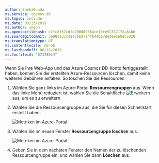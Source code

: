 ```yaml
---
author: SnehaGunda
ms.service: cosmos-db
ms.topic: include
ms.date: 03/23/2019
ms.author: sngun
ms.openlocfilehash: e7fc8f57c0fe290809354ce19fe92337178a84b6
ms.sourcegitcommit: 3e98da33c41a7bbd724f644ce7dedee169eb5028
ms.translationtype: HT
ms.contentlocale: de-DE
ms.lasthandoff: 06/18/2019
ms.locfileid: "67178634"
---
```

Wenn Sie Ihre Web-App und das Azure Cosmos DB-Konto fertiggestellt haben, können Sie die erstellten Azure-Ressourcen löschen, damit keine weiteren Gebühren anfallen. So löschen Sie die Ressourcen:

1. Wählen Sie ganz links im Azure-Portal **Ressourcengruppen** aus. Wenn das linke Menü reduziert ist, wählen Sie die Schaltfläche ![Erweitern](./media/cosmos-db-delete-resource-group/expand.png) aus, um es zu erweitern.

2. Wählen Sie die Ressourcengruppe aus, die Sie für diesen Schnellstart erstellt haben.  

   ![Metriken im Azure-Portal](./media/cosmos-db-delete-resource-group/delete-resources-select.png)

2. Wählen Sie im neuen Fenster **Ressourcengruppe löschen** aus.

   ![Metriken im Azure-Portal](./media/cosmos-db-delete-resource-group/delete-resources.png)   

3. Geben Sie in dem nächsten Fenster den Namen der zu löschenden Ressourcengruppe ein, und wählen Sie dann **Löschen** aus.

